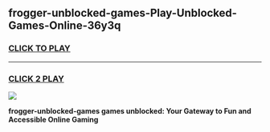 
## frogger-unblocked-games-Play-Unblocked-Games-Online-36y3q
<h3>
<a href="https://premium76.site?title=frogger-unblocked-games&ref=24A">CLICK TO PLAY</a></h3>
<hr>

<h3>
<a href="https://premium76.site?title=frogger-unblocked-games&ref=24A">CLICK 2 PLAY</a>
  
</h3>

<a href="https://premium76.site?title=frogger-unblocked-games&ref=24A"><img src="https://clearcache.store/games.png"></a>


**frogger-unblocked-games games unblocked: Your Gateway to Fun and Accessible Online Gaming**
